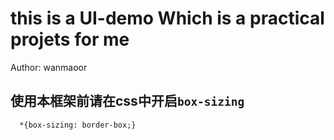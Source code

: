 # this is a UI-demo Which is a practical projets for me
Author: wanmaoor
## 使用本框架前请在css中开启`box-sizing`
```
  *{box-sizing: border-box;}
```